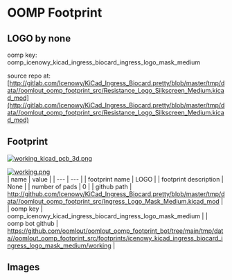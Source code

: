 # OOMP Footprint  
## LOGO  by none  
  
oomp key: oomp_icenowy_kicad_ingress_biocard_ingress_logo_mask_medium  
  
source repo at: [http://gitlab.com/Icenowy/KiCad_Ingress_Biocard.pretty/blob/master/tmp/data//oomlout_oomp_footprint_src/Resistance_Logo_Silkscreen_Medium.kicad_mod](http://gitlab.com/Icenowy/KiCad_Ingress_Biocard.pretty/blob/master/tmp/data//oomlout_oomp_footprint_src/Resistance_Logo_Silkscreen_Medium.kicad_mod)  
## Footprint  
  
[![working_kicad_pcb_3d.png](working_kicad_pcb_3d_600.png)](working_kicad_pcb_3d.png)  
  
[![working.png](working_600.png)](working.png)  
| name | value | 
| --- | --- | 
| footprint name | LOGO | 
| footprint description | None | 
| number of pads | 0 | 
| github path | http://github.com/Icenowy/KiCad_Ingress_Biocard.pretty/blob/master/tmp/data//oomlout_oomp_footprint_src/Ingress_Logo_Mask_Medium.kicad_mod | 
| oomp key | oomp_icenowy_kicad_ingress_biocard_ingress_logo_mask_medium | 
| oomp bot github | https://github.com/oomlout/oomlout_oomp_footprint_bot/tree/main/tmp/data//oomlout_oomp_footprint_src/footprints/icenowy_kicad_ingress_biocard_ingress_logo_mask_medium/working | 
## Images  
